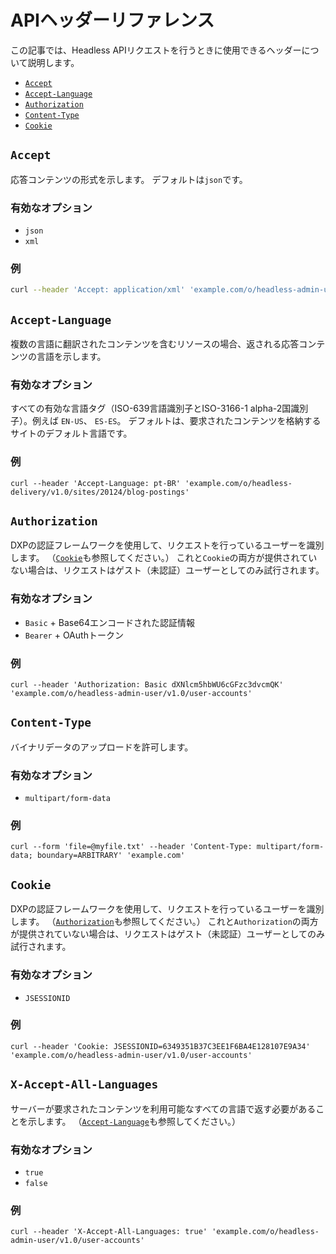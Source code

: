 # APIヘッダーリファレンス

この記事では、Headless APIリクエストを行うときに使用できるヘッダーについて説明します。

  - [`Accept`](#accept)
  - [`Accept-Language`](#accept-language)
  - [`Authorization`](#authorization)
  - [`Content-Type`](#content-type)
  - [`Cookie`](#cookie)

## `Accept`

応答コンテンツの形式を示します。 デフォルトは`json`です。

### 有効なオプション

  - `json`
  - `xml`

### 例

``` bash
curl --header 'Accept: application/xml' 'example.com/o/headless-admin-user/v1.0/user-accounts'
```

## `Accept-Language`

複数の言語に翻訳されたコンテンツを含むリソースの場合、返される応答コンテンツの言語を示します。

### 有効なオプション

すべての有効な言語タグ（ISO-639言語識別子とISO-3166-1 alpha-2国識別子）。例えば `EN-US`、 `ES-ES`。 デフォルトは、要求されたコンテンツを格納するサイトのデフォルト言語です。

### 例

    curl --header 'Accept-Language: pt-BR' 'example.com/o/headless-delivery/v1.0/sites/20124/blog-postings'

## `Authorization`

DXPの認証フレームワークを使用して、リクエストを行っているユーザーを識別します。 （[`Cookie`](#cookie)も参照してください。） これと`Cookie`の両方が提供されていない場合は、リクエストはゲスト（未認証）ユーザーとしてのみ試行されます。

### 有効なオプション

  - `Basic` + Base64エンコードされた認証情報
  - `Bearer` + OAuthトークン

### 例

    curl --header 'Authorization: Basic dXNlcm5hbWU6cGFzc3dvcmQK' 'example.com/o/headless-admin-user/v1.0/user-accounts'

## `Content-Type`

バイナリデータのアップロードを許可します。

### 有効なオプション

  - `multipart/form-data`

### 例

    curl --form 'file=@myfile.txt' --header 'Content-Type: multipart/form-data; boundary=ARBITRARY' 'example.com'

## `Cookie`

DXPの認証フレームワークを使用して、リクエストを行っているユーザーを識別します。 （[`Authorization`](#authorization)も参照してください。） これと`Authorization`の両方が提供されていない場合は、リクエストはゲスト（未認証）ユーザーとしてのみ試行されます。

### 有効なオプション

  - `JSESSIONID`

### 例

    curl --header 'Cookie: JSESSIONID=6349351B37C3EE1F6BA4E128107E9A34' 'example.com/o/headless-admin-user/v1.0/user-accounts'

## `X-Accept-All-Languages`

サーバーが要求されたコンテンツを利用可能なすべての言語で返す必要があることを示します。 （[`Accept-Language`](#accept-language)も参照してください。）

### 有効なオプション

  - `true`
  - `false`

### 例

    curl --header 'X-Accept-All-Languages: true' 'example.com/o/headless-admin-user/v1.0/user-accounts'
